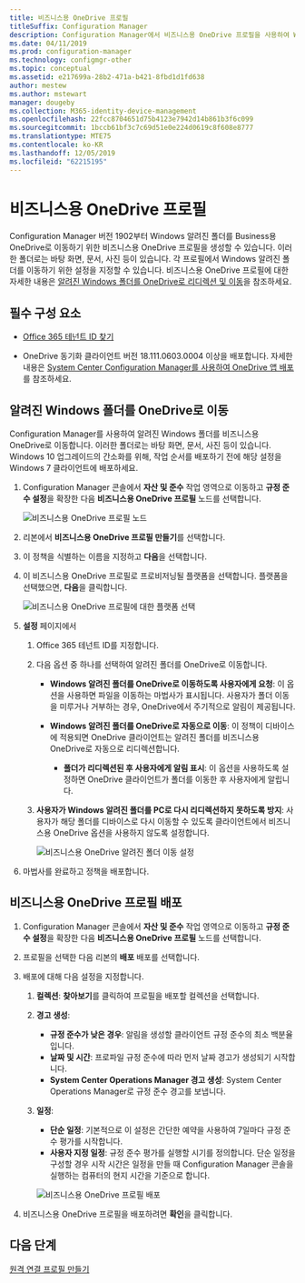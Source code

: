 ```yaml
---
title: 비즈니스용 OneDrive 프로필
titleSuffix: Configuration Manager
description: Configuration Manager에서 비즈니스용 OneDrive 프로필을 사용하여 Windows 알려진 폴더를 비즈니스용 OneDrive로 리디렉션합니다.
ms.date: 04/11/2019
ms.prod: configuration-manager
ms.technology: configmgr-other
ms.topic: conceptual
ms.assetid: e217699a-28b2-471a-b421-8fbd1d1fd638
author: mestew
ms.author: mstewart
manager: dougeby
ms.collection: M365-identity-device-management
ms.openlocfilehash: 22fcc8704651d75b4123e7942d14b861b3f6c099
ms.sourcegitcommit: 1bccb61bf3c7c69d51e0e224d0619c8f608e8777
ms.translationtype: MTE75
ms.contentlocale: ko-KR
ms.lasthandoff: 12/05/2019
ms.locfileid: "62215195"
---
```

# <a name="onedrive-for-business-profiles"></a>비즈니스용 OneDrive 프로필

Configuration Manager 버전 1902부터 Windows 알려진 폴더를 Business용 OneDrive로 이동하기 위한 비즈니스용 OneDrive 프로필을 생성할 수 있습니다. 이러한 폴더로는 바탕 화면, 문서, 사진 등이 있습니다. 각 프로필에서 Windows 알려진 폴더를 이동하기 위한 설정을 지정할 수 있습니다. 비즈니스용 OneDrive 프로필에 대한 자세한 내용은 [알려진 Windows 폴더를 OneDrive로 리디렉션 및 이동](https://docs.microsoft.com/onedrive/redirect-known-folders)을 참조하세요. <!--3556021-->

## <a name="prerequisites"></a>필수 구성 요소

- [Office 365 테넌트 ID 찾기](https://docs.microsoft.com/onedrive/find-your-office-365-tenant-id)  

- OneDrive 동기화 클라이언트 버전 18.111.0603.0004 이상을 배포합니다. 자세한 내용은 [System Center Configuration Manager를 사용하여 OneDrive 앱 배포](https://docs.microsoft.com/onedrive/deploy-on-windows)를 참조하세요.  

## <a name="bkmk_odfb"></a>알려진 Windows 폴더를 OneDrive로 이동
<!--3556021-->
Configuration Manager를 사용하여 알려진 Windows 폴더를 비즈니스용 OneDrive로 이동합니다. 이러한 폴더로는 바탕 화면, 문서, 사진 등이 있습니다. Windows 10 업그레이드의 간소화를 위해, 작업 순서를 배포하기 전에 해당 설정을 Windows 7 클라이언트에 배포하세요. 

1. Configuration Manager 콘솔에서 **자산 및 준수** 작업 영역으로 이동하고 **규정 준수 설정**을 확장한 다음 **비즈니스용 OneDrive 프로필** 노드를 선택합니다.  

   ![비즈니스용 OneDrive 프로필 노드](media/onedrive-for-business-profiles-node.png)
2. 리본에서 **비즈니스용 OneDrive 프로필 만들기**를 선택합니다.  

3. 이 정책을 식별하는 이름을 지정하고 **다음**을 선택합니다.  

4. 이 비즈니스용 OneDrive 프로필로 프로비저닝될 플랫폼을 선택합니다. 플랫폼을 선택했으면, **다음**을 클릭합니다.

    ![비즈니스용 OneDrive 프로필에 대한 플랫폼 선택](media/onedrive-for-business-profile-select-platforms.png) 

5. **설정** 페이지에서

    1. Office 365 테넌트 ID를 지정합니다.  

    2. 다음 옵션 중 하나를 선택하여 알려진 폴더를 OneDrive로 이동합니다.  

        - **Windows 알려진 폴더를 OneDrive로 이동하도록 사용자에게 요청**: 이 옵션을 사용하면 파일을 이동하는 마법사가 표시됩니다. 사용자가 폴더 이동을 미루거나 거부하는 경우, OneDrive에서 주기적으로 알림이 제공됩니다.  

        - **Windows 알려진 폴더를 OneDrive로 자동으로 이동**: 이 정책이 디바이스에 적용되면 OneDrive 클라이언트는 알려진 폴더를 비즈니스용 OneDrive로 자동으로 리디렉션합니다.  

            - **폴더가 리디렉션된 후 사용자에게 알림 표시**: 이 옵션을 사용하도록 설정하면 OneDrive 클라이언트가 폴더를 이동한 후 사용자에게 알립니다.  

    3. **사용자가 Windows 알려진 폴더를 PC로 다시 리디렉션하지 못하도록 방지**: 사용자가 해당 폴더를 디바이스로 다시 이동할 수 있도록 클라이언트에서 비즈니스용 OneDrive 옵션을 사용하지 않도록 설정합니다.  

       ![비즈니스용 OneDrive 알려진 폴더 이동 설정](media/onedrive-for-business-profile-move-folder-settings.png)

6. 마법사를 완료하고 정책을 배포합니다.  


## <a name="deploy-the-onedrive-for-business-profile"></a>비즈니스용 OneDrive 프로필 배포

1. Configuration Manager 콘솔에서 **자산 및 준수** 작업 영역으로 이동하고 **규정 준수 설정**을 확장한 다음 **비즈니스용 OneDrive 프로필** 노드를 선택합니다.  


2. 프로필을 선택한 다음 리본의 **배포** 배포를 선택합니다.

3. 배포에 대해 다음 설정을 지정합니다.

   1. **컬렉션**: **찾아보기**를 클릭하여 프로필을 배포할 컬렉션을 선택합니다.  
   1. **경고 생성**:

      - **규정 준수가 낮은 경우**: 알림을 생성할 클라이언트 규정 준수의 최소 백분율입니다.
      -  **날짜 및 시간**: 프로파일 규정 준수에 따라 먼저 날짜 경고가 생성되기 시작합니다.
      - **System Center Operations Manager 경고 생성**: System Center Operations Manager로 규정 준수 경고를 보냅니다.
   1. **일정**:

      - **단순 일정**: 기본적으로 이 설정은 간단한 예약을 사용하여 7일마다 규정 준수 평가를 시작합니다.
      - **사용자 지정 일정**: 규정 준수 평가를 실행할 시기를 정의합니다. 단순 일정을 구성할 경우 시작 시간은 일정을 만들 때 Configuration Manager 콘솔을 실행하는 컴퓨터의 현지 시간을 기준으로 합니다.
 
      ![비즈니스용 OneDrive 프로필 배포](media/onedrive-for-business-deploy-profile.png)

4. 비즈니스용 OneDrive 프로필을 배포하려면 **확인**을 클릭합니다.


## <a name="next-steps"></a>다음 단계

[원격 연결 프로필 만들기](/sccm/compliance/deploy-use/create-remote-connection-profiles)
